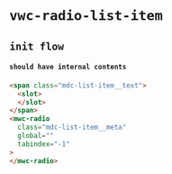 # `vwc-radio-list-item`

## `init flow`

####   `should have internal contents`

```html
<span class="mdc-list-item__text">
  <slot>
  </slot>
</span>
<mwc-radio
  class="mdc-list-item__meta"
  global=""
  tabindex="-1"
>
</mwc-radio>

```

